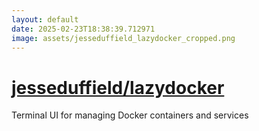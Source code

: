 ```yaml
---
layout: default
date: 2025-02-23T18:38:39.712971
image: assets/jesseduffield_lazydocker_cropped.png
---
```


# [jesseduffield/lazydocker](https://github.com/jesseduffield/lazydocker)

Terminal UI for managing Docker containers and services

